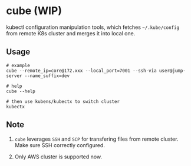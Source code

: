 # cube (WIP)
kubectl configuration manipulation tools, which fetches `~/.kube/config` from remote K8s cluster and merges it into local one.

## Usage

```terminal
# example
cube --remote_ip=core@172.xxx --local_port=7001 --ssh-via user@jump-server --name_suffix=dev

# help
cube --help

# then use kubens/kubectx to switch cluster
kubectx

```

## Note
1. `cube` leverages `SSH` and `SCP` for transfering files from remote cluster. Make sure SSH correctly configured.

2. Only AWS cluster is supported now.
